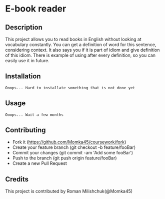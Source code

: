 # E-book reader

## Description
This project allows you to read books in English without looking at vocabulary constantly. You can get a definition of word for this sentence, considering context. It also says you if it is part of idiom and give definition of this idiom. There is example of using after every definition, so you can easily use it in future.
## Installation
```
Ooops... Hard to installate something that is not done yet
```
## Usage
```
Ooops... Wait a few months
```
## Contributing
- Fork it (https://github.com/Momka45/coursework/fork)
- Create your feature branch (git checkout -b feature/fooBar)
- Commit your changes (git commit -am 'Add some fooBar')
- Push to the branch (git push origin feature/fooBar)
- Create a new Pull Request

## Credits
This project is contributed by Roman Milishchuk(@Momka45)
